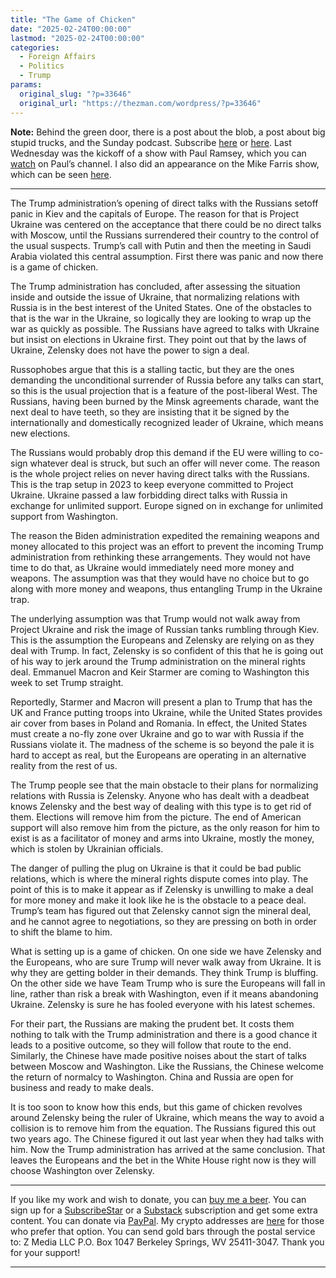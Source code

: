 ```yaml
---
title: "The Game of Chicken"
date: "2025-02-24T00:00:00"
lastmod: "2025-02-24T00:00:00"
categories:
  - Foreign Affairs
  - Politics
  - Trump
params:
  original_slug: "?p=33646"
  original_url: "https://thezman.com/wordpress/?p=33646"
---
```


**Note:** Behind the green door, there is a post about the blob, a post
about big stupid trucks, and the Sunday podcast. Subscribe
<a href="https://www.subscribestar.com/the-z-blog" rel="noopener"
target="_blank">here</a> or
<a href="https://thedissident.substack.com/" rel="noopener"
target="_blank">here</a>. Last Wednesday was the kickoff of a show with
Paul Ramsey, which you can <a
href="https://rumble.com/v6msgar-wednesday-wrap-up-february-19-2025.html"
rel="noopener" target="_blank">watch</a> on Paul’s channel. I also did
an appearance on the Mike Farris show, which can be seen <a
href="https://rumble.com/v6oo46f-what-is-the-future-of-the-democratic-party-z-man.html"
rel="noopener" target="_blank">here</a>.

------------------------------------------------------------------------

The Trump administration’s opening of direct talks with the Russians
setoff panic in Kiev and the capitals of Europe. The reason for that is
Project Ukraine was centered on the acceptance that there could be no
direct talks with Moscow, until the Russians surrendered their country
to the control of the usual suspects. Trump’s call with Putin and then
the meeting in Saudi Arabia violated this central assumption. First
there was panic and now there is a game of chicken.

The Trump administration has concluded, after assessing the situation
inside and outside the issue of Ukraine, that normalizing relations with
Russia is in the best interest of the United States. One of the
obstacles to that is the war in the Ukraine, so logically they are
looking to wrap up the war as quickly as possible. The Russians have
agreed to talks with Ukraine but insist on elections in Ukraine first.
They point out that by the laws of Ukraine, Zelensky does not have the
power to sign a deal.

Russophobes argue that this is a stalling tactic, but they are the ones
demanding the unconditional surrender of Russia before any talks can
start, so this is the usual projection that is a feature of the
post-liberal West. The Russians, having been burned by the Minsk
agreements charade, want the next deal to have teeth, so they are
insisting that it be signed by the internationally and domestically
recognized leader of Ukraine, which means new elections.

The Russians would probably drop this demand if the EU were willing to
co-sign whatever deal is struck, but such an offer will never come. The
reason is the whole project relies on never having direct talks with the
Russians. This is the trap setup in 2023 to keep everyone committed to
Project Ukraine. Ukraine passed a law forbidding direct talks with
Russia in exchange for unlimited support. Europe signed on in exchange
for unlimited support from Washington.

The reason the Biden administration expedited the remaining weapons and
money allocated to this project was an effort to prevent the incoming
Trump administration from rethinking these arrangements. They would not
have time to do that, as Ukraine would immediately need more money and
weapons. The assumption was that they would have no choice but to go
along with more money and weapons, thus entangling Trump in the Ukraine
trap.

The underlying assumption was that Trump would not walk away from
Project Ukraine and risk the image of Russian tanks rumbling through
Kiev. This is the assumption the Europeans and Zelensky are relying on
as they deal with Trump. In fact, Zelensky is so confident of this that
he is going out of his way to jerk around the Trump administration on
the mineral rights deal. Emmanuel Macron and Keir Starmer are coming to
Washington this week to set Trump straight.

Reportedly, Starmer and Macron will present a plan to Trump that has the
UK and France putting troops into Ukraine, while the United States
provides air cover from bases in Poland and Romania. In effect, the
United States must create a no-fly zone over Ukraine and go to war with
Russia if the Russians violate it. The madness of the scheme is so
beyond the pale it is hard to accept as real, but the Europeans are
operating in an alternative reality from the rest of us.

The Trump people see that the main obstacle to their plans for
normalizing relations with Russia is Zelensky. Anyone who has dealt with
a deadbeat knows Zelensky and the best way of dealing with this type is
to get rid of them. Elections will remove him from the picture. The end
of American support will also remove him from the picture, as the only
reason for him to exist is as a facilitator of money and arms into
Ukraine, mostly the money, which is stolen by Ukrainian officials.

The danger of pulling the plug on Ukraine is that it could be bad public
relations, which is where the mineral rights dispute comes into play.
The point of this is to make it appear as if Zelensky is unwilling to
make a deal for more money and make it look like he is the obstacle to a
peace deal. Trump’s team has figured out that Zelensky cannot sign the
mineral deal, and he cannot agree to negotiations, so they are pressing
on both in order to shift the blame to him.

What is setting up is a game of chicken. On one side we have Zelensky
and the Europeans, who are sure Trump will never walk away from Ukraine.
It is why they are getting bolder in their demands. They think Trump is
bluffing. On the other side we have Team Trump who is sure the Europeans
will fall in line, rather than risk a break with Washington, even if it
means abandoning Ukraine. Zelensky is sure he has fooled everyone with
his latest schemes.

For their part, the Russians are making the prudent bet. It costs them
nothing to talk with the Trump administration and there is a good chance
it leads to a positive outcome, so they will follow that route to the
end. Similarly, the Chinese have made positive noises about the start of
talks between Moscow and Washington. Like the Russians, the Chinese
welcome the return of normalcy to Washington. China and Russia are open
for business and ready to make deals.

It is too soon to know how this ends, but this game of chicken revolves
around Zelensky being the ruler of Ukraine, which means the way to avoid
a collision is to remove him from the equation. The Russians figured
this out two years ago. The Chinese figured it out last year when they
had talks with him. Now the Trump administration has arrived at the same
conclusion. That leaves the Europeans and the bet in the White House
right now is they will choose Washington over Zelensky.

------------------------------------------------------------------------

If you like my work and wish to donate, you can
<a href="https://www.buymeacoffee.com/mujolulu" rel="noopener"
target="_blank">buy me a beer</a>. You can sign up for a
<a href="https://www.subscribestar.com/the-z-blog" rel="noopener"
target="_blank">SubscribeStar</a> or a
<a href="https://thedissident.substack.com/" rel="noopener"
target="_blank">Substack</a> subscription and get some extra content.
You can donate via <a
href="https://www.paypal.com/donate/?cmd=_s-xclick&amp;hosted_button_id=UDAS2Q8JYA6CN&amp;source=url"
rel="noopener" target="_blank">PayPal</a>. My crypto addresses are
<a href="https://thezman.com/wordpress/?page_id=22713" rel="noopener"
target="_blank">here</a> for those who prefer that option. You can send
gold bars through the postal service to: Z Media LLC P.O. Box 1047
Berkeley Springs, WV 25411-3047. Thank you for your support!

------------------------------------------------------------------------
